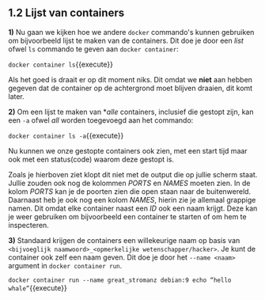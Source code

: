 ## 1.2 Lijst van containers

**1)** Nu gaan we kijken hoe we andere `docker` commando's kunnen gebruiken om bijvoorbeeld lijst te maken van de containers. Dit doe je door een *list* ofwel `ls` commando te geven aan `docker container`:

`docker container ls`{{execute}}

Als het goed is draait er op dit moment niks. Dit omdat we **niet** aan hebben gegeven dat de container op de achtergrond moet blijven draaien, dit komt later.

**2)** Om een lijst te maken van **alle* containers, inclusief die gestopt zijn, kan een `-a` ofwel *all* worden toegevoegd aan het commando:

`docker container ls -a`{{execute}}

Nu kunnen we onze gestopte containers ook zien, met een start tijd maar ook met een status(code) waarom deze gestopt is.

Zoals je hierboven ziet klopt dit niet met de output die op jullie scherm staat. Jullie zouden ook nog de kolommen *PORTS* en *NAMES* moeten zien. 
In de kolom *PORTS* kan je de poorten zien die open staan naar de buitenwereld. Daarnaast heb je ook nog een kolom *NAMES*, hierin zie je allemaal grappige namen. Dit omdat elke container naast een *ID* ook een naam krijgt. Deze kan je weer gebruiken om bijvoorbeeld een container te starten of om hem te inspecteren. 

**3)** Standaard krijgen de containers een willekeurige naam op basis van `<bijvoeglijk naamwoord>_<opmerkelijke wetenschapper/hacker>`. Je kunt de container ook zelf een naam geven. Dit doe je door het `--name <naam>` argument in `docker container run`.

`docker container run --name great_stromanz debian:9 echo “hello whale”`{{execute}}
